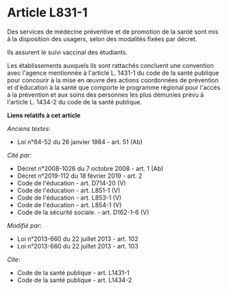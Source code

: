 # Article L831-1

Des services de médecine préventive et de promotion de la santé sont mis à la disposition des usagers, selon des modalités
fixées par décret. 

Ils assurent le suivi vaccinal des étudiants. 

Les établissements auxquels ils sont rattachés concluent une convention avec l'agence mentionnée à l'article L. 1431-1 du
code de la santé publique pour concourir à la mise en œuvre des actions coordonnées de prévention et d'éducation à la santé
que comporte le programme régional pour l'accès à la prévention et aux soins des personnes les plus démunies prévu à
l'article L. 1434-2 du code de la santé publique.

**Liens relatifs à cet article**

_Anciens textes_:

  - Loi n°84-52 du 26 janvier 1984 - art. 51 (Ab)

_Cité par_:

  - Décret n°2008-1026 du 7 octobre 2008 - art. 1 (Ab)
  - Décret n°2019-112 du 18 février 2019 - art. 2
  - Code de l'éducation - art. D714-20 (V)
  - Code de l'éducation - art. L851-1 (V)
  - Code de l'éducation - art. L853-1 (V)
  - Code de l'éducation - art. L854-1 (V)
  - Code de la sécurité sociale. - art. D162-1-6 (V)

_Modifié par_:

  - Loi n°2013-660 du 22 juillet 2013 - art. 102
  - Loi n°2013-660 du 22 juillet 2013 - art. 103

_Cite_:

  - Code de la santé publique - art. L1431-1
  - Code de la santé publique - art. L1434-2
